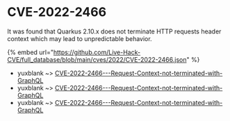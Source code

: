 # CVE-2022-2466

It was found that Quarkus 2.10.x does not terminate HTTP requests header context which may lead to unpredictable behavior.

{% embed url="https://github.com/Live-Hack-CVE/full_database/blob/main/cves/2022/CVE-2022-2466.json" %}


* yuxblank ~> [CVE-2022-2466---Request-Context-not-terminated-with-GraphQL](https://www.alice-snow.ru/2022/database/cve-2022-2466/cve-2022-2466---request-context-not-terminated-with-graphql-yuxblank)
* yuxblank ~> [CVE-2022-2466---Request-Context-not-terminated-with-GraphQL](https://www.alice-snow.ru/2022/database/cve-2022-2466/cve-2022-2466---request-context-not-terminated-with-graphql-yuxblank)
* yuxblank ~> [CVE-2022-2466---Request-Context-not-terminated-with-GraphQL](https://www.alice-snow.ru/2022/database/cve-2022-2466/cve-2022-2466---request-context-not-terminated-with-graphql-yuxblank)